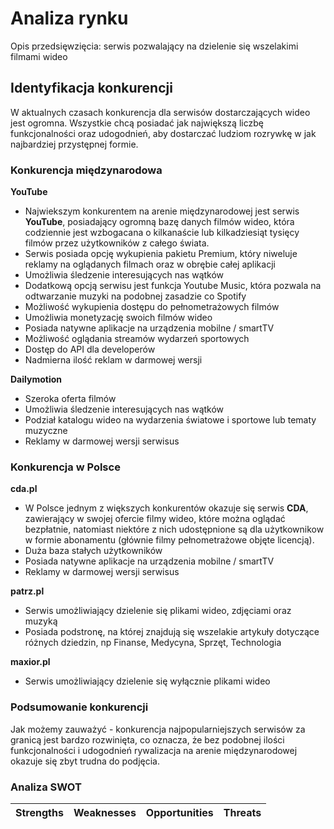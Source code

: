 # Analiza rynku
Opis przedsięwzięcia: serwis pozwalający na dzielenie się wszelakimi filmami wideo

## Identyfikacja konkurencji
W aktualnych czasach konkurencja dla serwisów dostarczających wideo jest ogromna. 
Wszystkie chcą posiadać jak największą liczbę funkcjonalności oraz udogodnień, aby dostarczać ludziom rozrywkę w jak najbardziej przystępnej formie.

### Konkurencja międzynarodowa
**YouTube**
* Najwiekszym konkurentem na arenie międzynarodowej jest serwis **YouTube**, posiadający ogromną bazę danych filmów wideo, która codziennie jest wzbogacana o kilkanaście lub kilkadziesiąt tysięcy filmów przez użytkowników z całego świata.
* Serwis posiada opcję wykupienia pakietu Premium, który niweluje reklamy na oglądanych filmach oraz w obrębie całej aplikacji
* Umożliwia śledzenie interesujących nas wątków
* Dodatkową opcją serwisu jest funkcja Youtube Music, która pozwala na odtwarzanie muzyki na podobnej zasadzie co Spotify
* Możliwość wykupienia dostępu do pełnometrażowych filmów
* Umożliwia monetyzację swoich filmów wideo
* Posiada natywne aplikacje na urządzenia mobilne / smartTV
* Możliwość oglądania streamów wydarzeń sportowych
* Dostęp do API dla developerów
* Nadmierna ilość reklam w darmowej wersji

**Dailymotion**
* Szeroka oferta filmów
* Umożliwia śledzenie interesujących nas wątków
* Podział katalogu wideo na wydarzenia światowe i sportowe lub tematy muzyczne
* Reklamy w darmowej wersji serwisus

### Konkurencja w Polsce
**cda.pl**
* W Polsce jednym z większych konkurentów okazuje się serwis **CDA**, zawierający w swojej ofercie filmy wideo, które można oglądać bezpłatnie, natomiast niektóre z nich udostępnione są dla użytkownikow w formie abonamentu (głównie filmy pełnometrażowe objęte licencją).
* Duża baza stałych użytkowników
* Posiada natywne aplikacje na urządzenia mobilne / smartTV
* Reklamy w darmowej wersji serwisus

**patrz.pl**
* Serwis umożliwiający dzielenie się plikami wideo, zdjęciami oraz muzyką
* Posiada podstronę, na której znajdują się wszelakie artykuły dotyczące różnych dziedzin, np Finanse, Medycyna, Sprzęt, Technologia

**maxior.pl**
* Serwis umożliwiający dzielenie się wyłącznie plikami wideo

### Podsumowanie konkurencji
Jak możemy zauważyć - konkurencja najpopularniejszych serwisów za granicą jest bardzo rozwinięta, co oznacza, że bez podobnej ilości funkcjonalności i udogodnień rywalizacja na arenie międzynarodowej okazuje się zbyt trudna do podjęcia.

### Analiza SWOT

Strengths | Weaknesses | Opportunities | Threats |
--- | --- | --- | --- |


